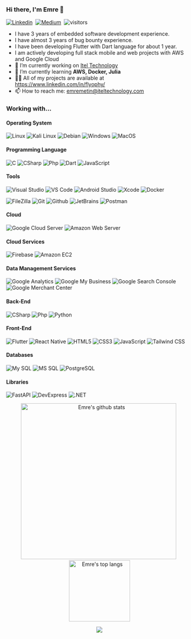 ### Hi there, I'm Emre 👋

[![Linkedin](https://img.shields.io/badge/-Linkedin-blue?style=flat-square&logo=Linkedin&logoColor=fff&link=https://www.linkedin.com/in/flyophy/)](https://www.linkedin.com/in/flyophy/)&nbsp;
[![Medium](https://img.shields.io/badge/-Medium-black?style=flat-square&logo=Medium&logoColor=fff&link=https://medium.com/@flyophy)](https://medium.com/@flyophy)&nbsp;
![visitors](https://visitor-badge.laobi.icu/badge?page_id=flyophy)

- I have 3 years of embedded software development experience.
- I have almost 3 years of bug bounty experience.
- I have been developing Flutter with Dart language for about 1 year.
- I am actively developing full stack mobile and web projects with AWS and Google Cloud
- 🔭 I’m currently working on [Itel Technology](https://www.iteltechnology.com)
- 🌱 I’m currently learning **AWS, Docker, Julia**
- 👨‍💻 All of my projects are available at https://www.linkedin.com/in/flyophy/
- 📫 How to reach me: emremetin@iteltechnology.com

### Working with...

#### Operating System
![Linux](https://img.shields.io/badge/Linux-FCC624?style=flat-square&logo=linux&logoColor=black)
![Kali Linux](https://img.shields.io/badge/Kali-000000?style=flat-square&logo=kali-linux&logoColor=white)
![Debian](https://img.shields.io/badge/Debian-white?style=flat-square&logo=debian&logoColor=A80030)
![Windows](https://img.shields.io/badge/Windows-0078D6?style=flat-square&logo=windows&logoColor=white)
![MacOS](https://img.shields.io/badge/MacOS-000000?style=flat-square&logo=macos&logoColor=white)

#### Programming Language

![C](https://img.shields.io/badge/C-1572B6?style=flat-square&logo=c&logoColor=fff)
![CSharp](https://img.shields.io/badge/-C%23-239120?style=flat-square&logo=c%20sharp&logoColor=fff)
![Php](https://img.shields.io/badge/Php-FFF?style=flat-square&logo=php&logoColor=787CB4)
![Dart](https://img.shields.io/badge/Dart-1572B6?style=flat-square&logo=dart&logoColor=fff)
![JavaScript](https://img.shields.io/badge/-JavaScript-F7DF1E?style=flat-square&logo=javascript&logoColor=000)

#### Tools

![Visual Studio](https://img.shields.io/badge/-Visual%20Studio-5C2D91?style=flat-square&logo=visual-studio&logoColor=fff)
![VS Code](http://img.shields.io/badge/-VS%20Code-007ACC?style=flat-square&logo=visual-studio-code&logoColor=fff)
![Android Studio](http://img.shields.io/badge/-Android%20Studio-white?style=flat-square&logo=android-studio&logoColor=449cf4)
![Xcode](http://img.shields.io/badge/-Xcode-white?style=flat-square&logo=xcode&logoColor=449cf4)
![Docker](https://img.shields.io/badge/-Docker-2496ED?style=flat-square&logo=Docker&logoColor=fff)

![FileZilla](https://img.shields.io/badge/FileZilla-FFF?style=flat-square&logo=filezilla&logoColor=A20000)
![Git](https://img.shields.io/badge/-Git-F05032?style=flat-square&logo=Git&logoColor=fff)
![Github](https://img.shields.io/badge/-Github-181717?style=flat-square&logo=Github&logoColor=fff)
![JetBrains](https://img.shields.io/badge/-Jetbrains-000000?style=flat-square&logo=Jetbrains&logoColor=fff)
![Postman](https://img.shields.io/badge/-Postman-FF6C37?style=flat-square&logo=Postman&logoColor=fff)

#### Cloud

![Google Cloud Server](https://img.shields.io/badge/Google%20Cloud%20Server-white?style=flat-square&logo=google-cloud&logoColor=449cf4)
![Amazon Web Server](https://img.shields.io/badge/Amazon%20Web%20Server-232F3E?style=flat-square&logo=amazon-aws&logoColor=fff)

#### Cloud Services

![Firebase](https://img.shields.io/badge/Firebase-FFF?style=flat-square&logo=firebase&logoColor=FCC624)
![Amazon EC2](https://img.shields.io/badge/Amazon%20EC2-FFF?style=flat-square&logo=amazon-ec2&logoColor=F7981F)

#### Data Management Services

![Google Analytics](https://img.shields.io/badge/Google%20Analytics-FFF?style=flat-square&logo=google-analytics&logoColor=FCC624)
![Google My Business](https://img.shields.io/badge/Google%20My%20Business-FFF?style=flat-square&logo=google-my-business&logoColor=449cf4)
![Google Search Console](https://img.shields.io/badge/Google%20Search%20Console-FFF?style=flat-square&logo=google-search-console&logoColor=72808C)
![Google Merchant Center](https://img.shields.io/badge/Google%20Merchant%20Center-0078D6?style=flat-square&logo=merchant-center&logoColor=white)

#### Back-End

![CSharp](https://img.shields.io/badge/-C%23-239120?style=flat-square&logo=c%20sharp&logoColor=fff)
![Php](https://img.shields.io/badge/Php-FFF?style=flat-square&logo=php&logoColor=787CB4)
![Python](https://img.shields.io/badge/-Python-3776AB?style=flat-square&logo=python&logoColor=fff)

#### Front-End

![Flutter](https://img.shields.io/badge/Flutter-1572B6?style=flat-square&logo=flutter&logoColor=fff)
![React Native](https://img.shields.io/badge/React%20Native-fff?style=flat-square&logo=react&logoColor=61DAFB)
![HTML5](https://img.shields.io/badge/-HTML5-E34F26?style=flat-square&logo=HTML5&logoColor=fff)
![CSS3](https://img.shields.io/badge/-CSS3-1572B6?style=flat-square&logo=CSS3&logoColor=fff)
![JavaScript](https://img.shields.io/badge/-JavaScript-F7DF1E?style=flat-square&logo=javascript&logoColor=000)
![Tailwind CSS](https://img.shields.io/badge/-Tailwind%20CSS-black?style=flat-square&logo=tailwind-css&logoColor=449cf4)

#### Databases

![My SQL](https://img.shields.io/badge/-My%20SQL-336791?style=flat-square&logo=mysql&logoColor=fff)
![MS SQL](https://img.shields.io/badge/-MS%20SQL-CC2927?style=flat-square&logo=microsoft%20sql%20server&logoColor=fff)
![PostgreSQL](https://img.shields.io/badge/-PostgreSQL-336791?style=flat-square&logo=postgresql&logoColor=fff)

#### Libraries
![FastAPI](https://img.shields.io/badge/FastAPI-005571?style=flat-square&logo=fastapi)
![DevExpress](https://img.shields.io/badge/DevExpress-white?style=flat-square&logo=devexpress&logoColor=F88D1A)
![.NET](https://img.shields.io/badge/.NET-512BD4?style=flat-square&logo=dotnet&logoColor=white)


<p align="center">
  <img src="https://github-readme-stats.vercel.app/api?username=flyophy&show_icons=true&theme=dracula" alt="Emre's github stats" width="420"/>&nbsp;
  <img src="https://github-readme-stats.vercel.app/api/top-langs/?username=flyophy&layout=compact&theme=dracula" alt="Emre's top langs" height="165">
</p>

<p align="center">
  <img src="https://github-profile-trophy.vercel.app/?username=flyophy&theme=dracula"/>
</p>
